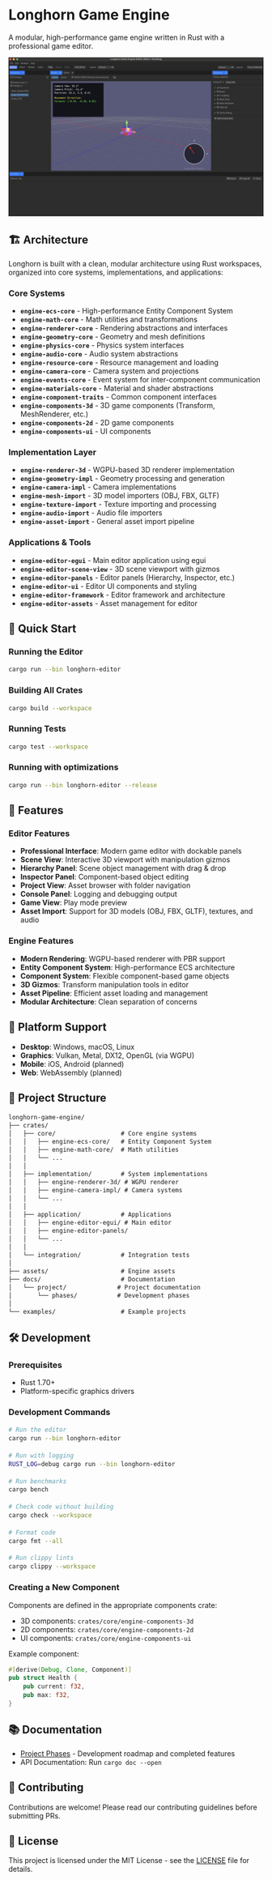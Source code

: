 # Longhorn Game Engine

A modular, high-performance game engine written in Rust with a professional game editor.

![Longhorn Editor Screenshot](assets/longhorn-editor.png)

## 🏗️ Architecture

Longhorn is built with a clean, modular architecture using Rust workspaces, organized into core systems, implementations, and applications:

### Core Systems
- **`engine-ecs-core`** - High-performance Entity Component System
- **`engine-math-core`** - Math utilities and transformations
- **`engine-renderer-core`** - Rendering abstractions and interfaces
- **`engine-geometry-core`** - Geometry and mesh definitions
- **`engine-physics-core`** - Physics system interfaces
- **`engine-audio-core`** - Audio system abstractions
- **`engine-resource-core`** - Resource management and loading
- **`engine-camera-core`** - Camera system and projections
- **`engine-events-core`** - Event system for inter-component communication
- **`engine-materials-core`** - Material and shader abstractions
- **`engine-component-traits`** - Common component interfaces
- **`engine-components-3d`** - 3D game components (Transform, MeshRenderer, etc.)
- **`engine-components-2d`** - 2D game components
- **`engine-components-ui`** - UI components

### Implementation Layer
- **`engine-renderer-3d`** - WGPU-based 3D renderer implementation
- **`engine-geometry-impl`** - Geometry processing and generation
- **`engine-camera-impl`** - Camera implementations
- **`engine-mesh-import`** - 3D model importers (OBJ, FBX, GLTF)
- **`engine-texture-import`** - Texture importing and processing
- **`engine-audio-import`** - Audio file importers
- **`engine-asset-import`** - General asset import pipeline

### Applications & Tools
- **`engine-editor-egui`** - Main editor application using egui
- **`engine-editor-scene-view`** - 3D scene viewport with gizmos
- **`engine-editor-panels`** - Editor panels (Hierarchy, Inspector, etc.)
- **`engine-editor-ui`** - Editor UI components and styling
- **`engine-editor-framework`** - Editor framework and architecture
- **`engine-editor-assets`** - Asset management for editor

## 🚀 Quick Start

### Running the Editor
```bash
cargo run --bin longhorn-editor
```

### Building All Crates
```bash
cargo build --workspace
```

### Running Tests
```bash
cargo test --workspace
```

### Running with optimizations
```bash
cargo run --bin longhorn-editor --release
```

## 🎯 Features

### Editor Features
- **Professional Interface**: Modern game editor with dockable panels
- **Scene View**: Interactive 3D viewport with manipulation gizmos
- **Hierarchy Panel**: Scene object management with drag & drop
- **Inspector Panel**: Component-based object editing
- **Project View**: Asset browser with folder navigation
- **Console Panel**: Logging and debugging output
- **Game View**: Play mode preview
- **Asset Import**: Support for 3D models (OBJ, FBX, GLTF), textures, and audio

### Engine Features
- **Modern Rendering**: WGPU-based renderer with PBR support
- **Entity Component System**: High-performance ECS architecture
- **Component System**: Flexible component-based game objects
- **3D Gizmos**: Transform manipulation tools in editor
- **Asset Pipeline**: Efficient asset loading and management
- **Modular Architecture**: Clean separation of concerns

## 📱 Platform Support

- **Desktop**: Windows, macOS, Linux
- **Graphics**: Vulkan, Metal, DX12, OpenGL (via WGPU)
- **Mobile**: iOS, Android (planned)
- **Web**: WebAssembly (planned)

## 📁 Project Structure

```
longhorn-game-engine/
├── crates/
│   ├── core/                  # Core engine systems
│   │   ├── engine-ecs-core/   # Entity Component System
│   │   ├── engine-math-core/  # Math utilities
│   │   └── ...
│   │
│   ├── implementation/        # System implementations
│   │   ├── engine-renderer-3d/ # WGPU renderer
│   │   ├── engine-camera-impl/ # Camera systems
│   │   └── ...
│   │
│   ├── application/           # Applications
│   │   ├── engine-editor-egui/ # Main editor
│   │   ├── engine-editor-panels/
│   │   └── ...
│   │
│   └── integration/           # Integration tests
│
├── assets/                    # Engine assets
├── docs/                      # Documentation
│   └── project/              # Project documentation
│       └── phases/           # Development phases
│
└── examples/                  # Example projects
```

## 🛠️ Development

### Prerequisites
- Rust 1.70+
- Platform-specific graphics drivers

### Development Commands

```bash
# Run the editor
cargo run --bin longhorn-editor

# Run with logging
RUST_LOG=debug cargo run --bin longhorn-editor

# Run benchmarks
cargo bench

# Check code without building
cargo check --workspace

# Format code
cargo fmt --all

# Run clippy lints
cargo clippy --workspace
```

### Creating a New Component

Components are defined in the appropriate components crate:
- 3D components: `crates/core/engine-components-3d`
- 2D components: `crates/core/engine-components-2d`
- UI components: `crates/core/engine-components-ui`

Example component:
```rust
#[derive(Debug, Clone, Component)]
pub struct Health {
    pub current: f32,
    pub max: f32,
}
```

## 📚 Documentation

- [Project Phases](docs/project/phases/) - Development roadmap and completed features
- API Documentation: Run `cargo doc --open`

## 🤝 Contributing

Contributions are welcome! Please read our contributing guidelines before submitting PRs.

## 📄 License

This project is licensed under the MIT License - see the [LICENSE](LICENSE) file for details.